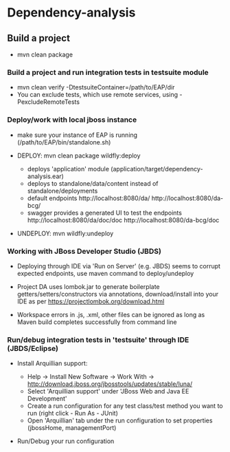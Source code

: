 # Dependency-analysis

## Build a project
  - mvn clean package

### Build a project and run integration tests in testsuite module
  - mvn clean verify -DtestsuiteContainer=/path/to/EAP/dir
  - You can exclude tests, which use remote services, using -PexcludeRemoteTests

### Deploy/work with local jboss instance

  - make sure your instance of EAP is running (/path/to/EAP/bin/standalone.sh)

  - DEPLOY: 
    mvn clean package wildfly:deploy

    - deploys 'application' module (application/target/dependency-analysis.ear)
    - deploys to standalone/data/content instead of standalone/deployments
    - default endpoints 
        http://localhost:8080/da/ 
        http://localhost:8080/da-bcg/
    - swagger provides a generated UI to test the endpoints 
        http://localhost:8080/da/doc/doc
        http://localhost:8080/da-bcg/doc

  - UNDEPLOY:
    mvn wildfly:undeploy

### Working with JBoss Developer Studio (JBDS)

  - Deploying through IDE via 'Run on Server' (e.g. JBDS) seems to corrupt expected endpoints, 
    use maven command to deploy/undeploy

  - Project DA uses lombok.jar to generate boilerplate getters/setters/constructors via annotations,
    download/install into your IDE as per https://projectlombok.org/download.html

  - Workspace errors in .js, .xml, other files can be ignored as long as Maven build completes
    successfully from command line

### Run/debug integration tests in 'testsuite' through IDE (JBDS/Eclipse)

  - Install Arquillian support:
    - Help -> Install New Software -> Work With -> http://download.jboss.org/jbosstools/updates/stable/luna/
    - Select 'Arquillian support' under 'JBoss Web and Java EE Development'
    - Create a run configuration for any test class/test method you want to run (right click - Run As - JUnit)
    - Open 'Arquillian' tab under the run configuration to set properties (jbossHome, managementPort)

  - Run/Debug your run configuration
